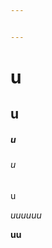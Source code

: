 ```yaml
---


---
```


<h1 id="u">u</h1>
<h2 id="u-1">u</h2>
<h5 id="u-2">u</h5>
<h6 id="u-3">u</h6>
<p>u</p>
<p><em>uuuuuu</em></p>
<p><strong>uu</strong></p>

